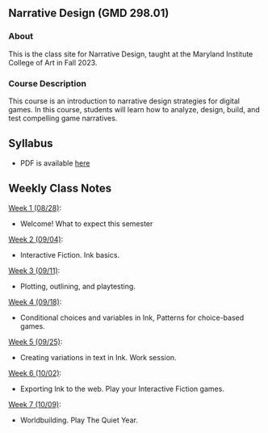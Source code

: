 ## Narrative Design (GMD 298.01)

### About
This is the class site for Narrative Design, taught at the Maryland Institute College of Art in Fall 2023.

### Course Description
This course is an introduction to narrative design strategies for digital games. In this course, students will learn how to analyze, design, build, and test compelling game narratives.

## Syllabus
- PDF is available [here](https://docs.google.com/document/d/1xL_CS4wk_TjH_3da6D6Ip5wgAo8To_NzFEVaRYefNCw/edit?usp=sharing)

## Weekly Class Notes

[Week 1 (08/28)](week1.md):
  - Welcome! What to expect this semester

[Week 2 (09/04)](week2.md):
  - Interactive Fiction. Ink basics.

[Week 3 (09/11)](week3.md):
  - Plotting, outlining, and playtesting.

[Week 4 (09/18)](week4.md):
  - Conditional choices and variables in Ink, Patterns for choice-based games.

[Week 5 (09/25)](week5.md):
  - Creating variations in text in Ink. Work session.

[Week 6 (10/02)](week6.md):
  - Exporting Ink to the web. Play your Interactive Fiction games.

[Week 7 (10/09)](week7.md):
  - Worldbuilding. Play The Quiet Year.